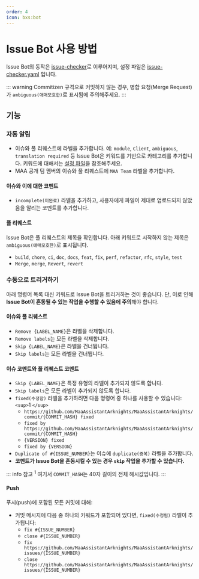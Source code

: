 ```yaml
---
order: 4
icon: bxs:bot
---
```


# Issue Bot 사용 방법

Issue Bot의 동작은 [issue-checker](https://github.com/zzyyyl/issue-checker)로 이루어지며, 설정 파일은 [issue-checker.yaml](https://github.com/MaaAssistantArknights/MaaAssistantArknights/blob/master/.github/issue-checker.yaml) 입니다.

::: warning
Commitizen 규격으로 커밋하지 않는 경우, 병합 요청(Merge Request)가 `ambiguous(애매모호한)`로 표시됨에 주의해주세요.
:::

## 기능

### 자동 알림

- 이슈와 풀 리퀘스트에 라벨을 추가합니다. 예: `module`, `Client`, `ambiguous`, `translation required` 등
  Issue Bot은 키워드를 기반으로 카테고리를 추가합니다.
  키워드에 대해서는 [설정 파일](https://github.com/MaaAssistantArknights/MaaAssistantArknights/blob/master/.github/issue-checker.yaml)을 참조해주세요.
- MAA 공개 팀 멤버의 이슈와 풀 리퀘스트에 `MAA Team` 라벨을 추가합니다.

#### 이슈와 이에 대한 코멘트

- `incomplete(미완료)` 라벨을 추가하고, 사용자에게 파일이 제대로 업로드되지 않았음을 알리는 코멘트를 추가합니다.

#### 풀 리퀘스트

Issue Bot은 풀 리퀘스트의 제목을 확인합니다. 아래 키워드로 시작하지 않는 제목은 `ambiguous(애매모호한)`로 표시됩니다.

- `build`, `chore`, `ci`, `doc`, `docs`, `feat`, `fix`, `perf`, `refactor`, `rfc`, `style`, `test`
- `Merge`, `merge`, `Revert`, `revert`

### 수동으로 트리거하기

아래 명령어 목록 대신 키워드로 Issue Bot을 트리거하는 것이 좋습니다. 단, 이로 인해 **Issue Bot이 혼동될 수 있는 작업을 수행할 수 있음에 주의**해야 합니다.

#### 이슈와 풀 리퀘스트

- `Remove {LABEL_NAME}`은 라벨을 삭제합니다.
- `Remove labels`는 모든 라벨을 삭제합니다.
- `Skip {LABEL_NAME}`은 라벨을 건너뜁니다.
- `Skip labels`는 모든 라벨을 건너뜁니다.

#### 이슈 코멘트와 풀 리퀘스트 코멘트

- `Skip {LABEL_NAME}`은 특정 유형의 라벨이 추가되지 않도록 합니다.
- `Skip labels`은 모든 라벨이 추가되지 않도록 합니다.
- `fixed(수정함)` 라벨을 추가하려면 다음 명령어 중 하나를 사용할 수 있습니다:`<sup>`1 `</sup>`
  - `https://github.com/MaaAssistantArknights/MaaAssistantArknights/commit/{COMMIT_HASH} fixed`
  - `fixed by https://github.com/MaaAssistantArknights/MaaAssistantArknights/commit/{COMMIT_HASH}`
  - `{VERSION} fixed`
  - `fixed by {VERSION}`
- `Duplicate of #{ISSUE_NUMBER}`는 이슈에 `duplicate(중복)` 라벨을 추가합니다.
- **코멘트가 Issue Bot을 혼동시킬 수 있는 경우 `skip` 작업을 추가할 수 있습니다.**

::: info 참고
<sup>1</sup> 여기서 `COMMIT_HASH`는 40자 길이의 전체 해시값입니다.
:::

#### Push

푸시(push)에 포함된 모든 커밋에 대해:

- 커밋 메시지에 다음 중 하나의 키워드가 포함되어 있다면, `fixed(수정됨)` 라벨이 추가됩니다:
  - `fix #{ISSUE_NUMBER}`
  - `close #{ISSUE_NUMBER}`
  - `fix https://github.com/MaaAssistantArknights/MaaAssistantArknights/issues/{ISSUE_NUMBER}`
  - `close https://github.com/MaaAssistantArknights/MaaAssistantArknights/issues/{ISSUE_NUMBER}`
